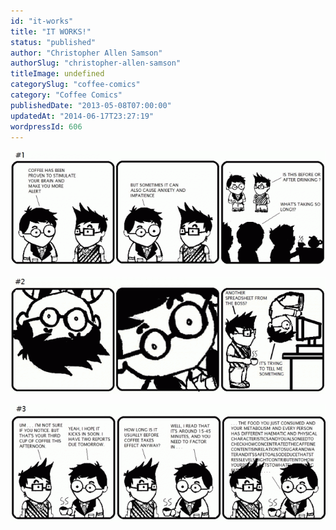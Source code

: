 ```yaml
---
id: "it-works"
title: "IT WORKS!"
status: "published"
author: "Christopher Allen Samson"
authorSlug: "christopher-allen-samson"
titleImage: undefined
categorySlug: "coffee-comics"
category: "Coffee Comics"
publishedDate: "2013-05-08T07:00:00"
updatedAt: "2014-06-17T23:27:19"
wordpressId: 606
---
```


[![it-works-1](it-works-1-650x240.gif)](http://ineedcoffee.com/wp-content/uploads/2013/05/it-works-1.gif)

[![it-works-2](it-works-2-650x239.gif)](http://ineedcoffee.com/wp-content/uploads/2013/05/it-works-2.gif)

[![it-works-3](it-works-3-650x243.gif)](http://ineedcoffee.com/wp-content/uploads/2013/05/it-works-3.gif)